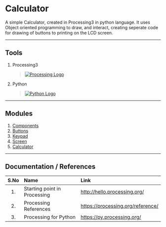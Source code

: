 # <b>Calculator</b>

A simple Calculator, created in Processing3 in python language. It uses Object oriented programming to draw, and interact, creating seperate code for drawing of buttons to printing on the LCD screen. 

---

## Tools

1. Processing3 <br>
   >[ ![Processing Logo](https://processing.org/favicon) ](https://processing.org/)
2. Python <br>
   >[ ![Python Logo](https://www.python.org/static/favicon.ico) ](https://processing.org/)


---

## Modules

1. [Components](main/Components.py)
2. [Buttons](main/Buttons.py)
3. [Keypad](main/Keypad.py)
4. [Screen](main/Screen.py/)
5. [Calculator](main/Calculator.py)

---

## Documentation / References
| S.No |             Name             |               Link                 |
|:----:|:-----------------------------|:-----------------------------------|
|  1.  | Starting point in Processing | http://hello.processing.org/       | 
|  2.  | Processing References        | https://processing.org/reference/  |
|  3.  | Processing for Python        | https://py.processing.org/         | 
